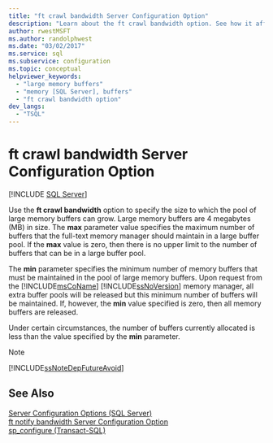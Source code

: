 ```yaml
---
title: "ft crawl bandwidth Server Configuration Option"
description: "Learn about the ft crawl bandwidth option. See how it affects the number of buffers that SQL Server maintains in the pool of large memory buffers."
author: rwestMSFT
ms.author: randolphwest
ms.date: "03/02/2017"
ms.service: sql
ms.subservice: configuration
ms.topic: conceptual
helpviewer_keywords:
  - "large memory buffers"
  - "memory [SQL Server], buffers"
  - "ft crawl bandwidth option"
dev_langs:
  - "TSQL"
---
```

# ft crawl bandwidth Server Configuration Option
 [!INCLUDE [SQL Server](../../includes/applies-to-version/sqlserver.md)]

  Use the **ft crawl bandwidth** option to specify the size to which the pool of large memory buffers can grow. Large memory buffers are 4 megabytes (MB) in size. The **max** parameter value specifies the maximum number of buffers that the full-text memory manager should maintain in a large buffer pool. If the **max** value is zero, then there is no upper limit to the number of buffers that can be in a large buffer pool.  
  
 The **min** parameter specifies the minimum number of memory buffers that must be maintained in the pool of large memory buffers. Upon request from the [!INCLUDE[msCoName](../../includes/msconame-md.md)] [!INCLUDE[ssNoVersion](../../includes/ssnoversion-md.md)] memory manager, all extra buffer pools will be released but this minimum number of buffers will be maintained. If, however, the **min** value specified is zero, then all memory buffers are released.  
  
 Under certain circumstances, the number of buffers currently allocated is less than the value specified by the **min** parameter.  
  
> [!NOTE]  
>  [!INCLUDE[ssNoteDepFutureAvoid](../../includes/ssnotedepfutureavoid-md.md)]  
  
## See Also  
 [Server Configuration Options &#40;SQL Server&#41;](../../database-engine/configure-windows/server-configuration-options-sql-server.md)   
 [ft notify bandwidth Server Configuration Option](../../database-engine/configure-windows/ft-notify-bandwidth-server-configuration-option.md)   
 [sp_configure &#40;Transact-SQL&#41;](../../relational-databases/system-stored-procedures/sp-configure-transact-sql.md)  
  
  
